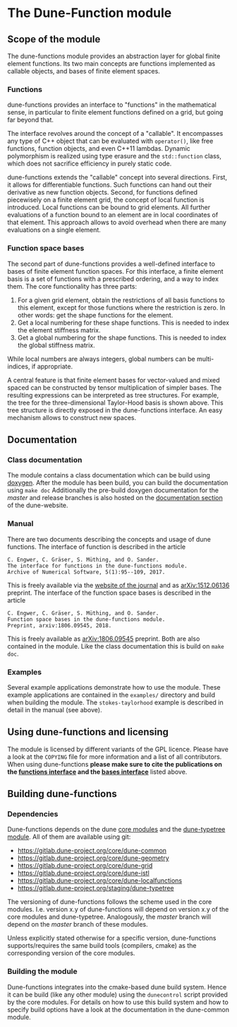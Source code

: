 # The Dune-Function module

## Scope of the module

The dune-functions module provides an abstraction layer for global finite
element functions. Its two main concepts are functions implemented as callable
objects, and bases of finite element spaces.

### Functions

dune-functions provides an interface to "functions" in the mathematical sense,
in particular to finite element functions defined on a grid, but going far
beyond that.

The interface revolves around the concept of a "callable". It encompasses any
type of C++ object that can be evaluated with `operator()`, like free functions,
function objects, and even C++11 lambdas. Dynamic polymorphism is realized
using type erasure and the `std::function` class, which does not sacrifice
efficiency in purely static code.

dune-functions extends the "callable" concept into several directions. First,
it allows for differentiable functions. Such functions can hand out their
derivative as new function objects. Second, for functions defined piecewisely
on a finite element grid, the concept of local function is introduced. Local
functions can be bound to grid elements. All further evaluations of a function
bound to an element are in local coordinates of that element. This approach
allows to avoid overhead when there are many evaluations on a single element.

### Function space bases

The second part of dune-functions provides a well-defined interface to bases of
finite element function spaces. For this interface, a finite element basis is a
set of functions with a prescribed ordering, and a way to index them. The core
functionality has three parts:

1.  For a given grid element, obtain the restrictions of all basis functions to
    this element, except for those functions where the restriction is zero. In
    other words: get the shape functions for the element.
2.  Get a local numbering for these shape functions. This is needed to index the element stiffness matrix.
3.  Get a global numbering for the shape functions. This is needed to index the global stiffness matrix.

While local numbers are always integers, global numbers can be multi-indices,
if appropriate.

A central feature is that finite element bases for vector-valued and mixed
spaced can be constructed by tensor multiplication of simpler bases. The
resulting expressions can be interpreted as tree structures. For example, the
tree for the three-dimensional Taylor-Hood basis is shown above. This tree
structure is directly exposed in the dune-functions interface. An easy
mechanism allows to construct new spaces.


## Documentation

### Class documentation
The module contains a class documentation which can be build using [doxygen].
After the module has been build, you can build the documentation using
`make doc`
Additionally the pre-build doxygen documentation for the _master_ and
release branches is also hosted on the [documentation section][dune docs]
of the dune-website.

### Manual
There are two documents describing the concepts and usage of dune functions.
The interface of function is described in the article

    C. Engwer, C. Gräser, S. Müthing, and O. Sander.
    The interface for functions in the dune-functions module.
    Archive of Numerical Software, 5(1):95--109, 2017.

This is freely available
via the [website of the journal][functions paper] and
as [arXiv:1512.06136][functions paper arxiv] preprint.
The interface of the function space bases is described in the article

    C. Engwer, C. Gräser, S. Müthing, and O. Sander.
    Function space bases in the dune-functions module.
    Preprint, arxiv:1806.09545, 2018.

This is freely available
as [arXiv:1806.09545][bases paper arxiv] preprint.
Both are also contained in the module. Like the class documentation
this is build on `make doc`.

### Examples
Several example applications demonstrate how to use the module. These
example applications are contained in the `examples/` directory and
build when building the module. The `stokes-taylorhood` example is
described in detail in the manual (see above).


## Using dune-functions and licensing
The module is licensed by different variants of the GPL licence.
Please have a look at the `COPYING` file for more information
and a list of all contributors. When using dune-functions
**please make sure to cite the publications on the
[functions interface][functions paper] and the
[bases interface][bases paper]** listed above.



## Building dune-functions

### Dependencies
Dune-functions depends on the dune [core modules][core]
and the [dune-typetree module][typetree]. All of them are available using git:

* https://gitlab.dune-project.org/core/dune-common
* https://gitlab.dune-project.org/core/dune-geometry
* https://gitlab.dune-project.org/core/dune-grid
* https://gitlab.dune-project.org/core/dune-istl
* https://gitlab.dune-project.org/core/dune-localfunctions
* https://gitlab.dune-project.org/staging/dune-typetree

The versioning of dune-functions follows the scheme used in the core modules.
I.e. version x.y of dune-functions will depend on version x.y of the core modules
and dune-typetree. Analogously, the _master_ branch will depend on the
_master_ branch of these modules.

Unless explicitly stated otherwise for a specific version,
dune-functions supports/requires the same build tools (compilers, cmake)
as the corresponding version of the core modules.

### Building the module
Dune-functions integrates into the cmake-based dune build system.
Hence it can be build (like any other module) using the `dunecontrol` script
provided by the core modules. For details on how to use this build system
and how to specify build options have a look at the documentation in the
dune-common module.


[core]: https://dune-project.org/groups/core
[typetree]: https://gitlab.dune-project.org/staging/dune-typetree
[dune docs]: https://dune-project.org/doxygen
[functions paper arxiv]: https://arxiv.org/abs/1512.06136
[functions paper]: http://journals.ub.uni-heidelberg.de/index.php/ans/article/view/27683
[bases paper arxiv]: https://arxiv.org/abs/1806.09545
[bases paper]: https://arxiv.org/abs/1806.09545
[doxygen]: http://www.stack.nl/~dimitri/doxygen/
